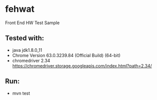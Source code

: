 # fehwat
Front End HW Test Sample


## Tested with:
* java jdk1.8.0_11
* Chrome Version 63.0.3239.84 (Official Build) (64-bit)
* chromedriver 2.34 https://chromedriver.storage.googleapis.com/index.html?path=2.34/

## Run:
* mvn test


